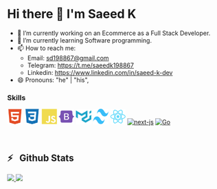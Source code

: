 <h1>Hi there 👋 I'm Saeed K</h1>

- 🔭 I’m currently working on an Ecommerce as a Full Stack Developer.
- 🌱 I’m currently learning Software programming.
- 📫 How to reach me:
  - Email: sd198867@gmail.com
  - Telegram: https://t.me/saeedk198867
  - Linkedin: https://www.linkedin.com/in/saeed-k-dev
- 😄 Pronouns: "he" | "his",

### Skills

<p align="left">
  <a href="https://developer.mozilla.org/en-US/docs/Glossary/HTML5" target="_blank" rel="noreferrer"><img src="https://raw.githubusercontent.com/sabzlearn-ir/sabzlearn-ir/4d2a781931f79c747a132c28eae4ebfbb8eaa7d7/html5-colored.svg" width="36" height="36" alt="HTML5" /></a>
      <a href="https://www.w3.org/TR/CSS/#css" target="_blank" rel="noreferrer"><img src="https://raw.githubusercontent.com/sabzlearn-ir/sabzlearn-ir/4d2a781931f79c747a132c28eae4ebfbb8eaa7d7/css3-colored.svg" width="36" height="36" alt="CSS3" /></a>
    <a href="https://developer.mozilla.org/en-US/docs/Web/JavaScript" target="_blank" rel="noreferrer"><img src="https://raw.githubusercontent.com/sabzlearn-ir/sabzlearn-ir/4d2a781931f79c747a132c28eae4ebfbb8eaa7d7/javascript-colored.svg" width="36" height="36" alt="Javascript" /></a>
    <a href="https://getbootstrap.com/" target="_blank" rel="noreferrer"><img src="https://raw.githubusercontent.com/sabzlearn-ir/sabzlearn-ir/4d2a781931f79c747a132c28eae4ebfbb8eaa7d7/bootstrap-colored.svg" width="36" height="36" alt="Bootstrap" /></a>
    <a href="https://mui.com/" target="_blank" rel="noreferrer"><img src="https://raw.githubusercontent.com/sabzlearn-ir/sabzlearn-ir/4d2a781931f79c747a132c28eae4ebfbb8eaa7d7/materialui-colored.svg" width="36" height="36" alt="Material UI" /></a>
    <a href="https://mui.com/" target="_blank" rel="noreferrer"><img src="https://github.com/saharNrv/saharNrv/blob/main/download%20(1).png?raw=true" width="36" height="36" alt="Material UI" /></a>
        <a href="https://reactjs.org/" target="_blank" rel="noreferrer"><img src="https://raw.githubusercontent.com/sabzlearn-ir/sabzlearn-ir/4d2a781931f79c747a132c28eae4ebfbb8eaa7d7/react-colored.svg" width="36" height="36" alt="React" /></a>
                <a href="https://nextjs.org/" target="_blank" rel="noreferrer"><img src="https://a.storyblok.com/f/172506/1280x800/00901d9ffe/next-js-logo.webp" width="36" height="36" alt="next-js" /></a>
                <a href="https://go.dev/" target="_blank" rel="noreferrer"><img src="https://www.pragimtech.com/wp-content/uploads/2020/08/golang.png" width="36" height="36" alt="Go" /></a>
</p>
<br />


<h2>⚡️ &nbsp; Github Stats</h2>

<a href="https://github.com/s8990">
  <img src="https://github-readme-stats.vercel.app/api?username=s8990&show_icons=true&theme=radical" />
  <img src="https://github-readme-stats.vercel.app/api/top-langs/?username=s8990" />
</a>
